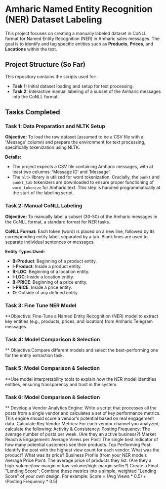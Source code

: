 # Amharic Named Entity Recognition (NER) Dataset Labeling

This project focuses on creating a manually labeled dataset in CoNLL format for Named Entity Recognition (NER) in Amharic sales messages. The goal is to identify and tag specific entities such as **Products**, **Prices**, and **Locations** within the text.

## Project Structure (So Far)

This repository contains the scripts used for:
* **Task 1:** Initial dataset loading and setup for text processing.
* **Task 2:** Interactive manual labeling of a subset of the Amharic messages into the CoNLL format.

## Tasks Completed

### Task 1: Data Preparation and NLTK Setup

**Objective:** To load the raw dataset (assumed to be a CSV file with a 'Message' column) and prepare the environment for text processing, specifically tokenization using NLTK.

**Details:**
* The project expects a CSV file containing Amharic messages, with at least two columns: 'Message ID' and 'Message'.
* The `nltk` library is utilized for word tokenization. Crucially, the `punkt` and `punkt_tab` tokenizers are downloaded to ensure proper functioning of `word_tokenize` for Amharic text. This step is handled programmatically at the start of the labeling script.

### Task 2: Manual CoNLL Labeling

**Objective:** To manually label a subset (30-50) of the Amharic messages in the CoNLL format, a standard format for NER tasks.

**CoNLL Format:**
Each token (word) is placed on a new line, followed by its corresponding entity label, separated by a tab. Blank lines are used to separate individual sentences or messages.

**Entity Types Used:**
* **B-Product**: Beginning of a product entity.
* **I-Product**: Inside a product entity.
* **B-LOC**: Beginning of a location entity.
* **I-LOC**: Inside a location entity.
* **B-PRICE**: Beginning of a price entity.
* **I-PRICE**: Inside a price entity.
* **O**: Outside of any defined entity.
### Task 3: Fine Tune NER Model
**Objective: Fine-Tune a Named Entity Recognition (NER) model to extract key entities (e.g., products, prices, and location) from Amharic Telegram messages.
### Task 4: Model Comparison & Selection
** Objective:Compare different models and select the best-performing one for the entity extraction task.
### Task 5: Model Comparison & Selection
**Use model interpretability tools to explain how the NER model identifies entities, ensuring transparency and trust in the system.

### Task 6: Model Comparison & Selection
** Develop a Vendor Analytics Engine:
Write a script that processes all the posts from a single vendor and calculates a set of key performance metrics. This engine should score a vendor's potential based on real engagement data.
Calculate Key Vendor Metrics:
For each vendor channel you analyzed, calculate the following:
Activity & Consistency:
Posting Frequency: The average number of posts per week. (Are they an active business?)
Market Reach & Engagement:
Average Views per Post: The single best indicator of how many potential customers see their products.
Top Performing Post: Identify the post with the highest view count for each vendor. What was the product? What was its price?
Business Profile (from your NER model):
Average Price Point: The average price of products they list. (Are they a high-volume/low-margin or low-volume/high-margin seller?)
Create a Final "Lending Score":
Combine these metrics into a simple, weighted "Lending Score" of your own design. For example: Score = (Avg Views * 0.5) + (Posting Frequency * 0.5) 


